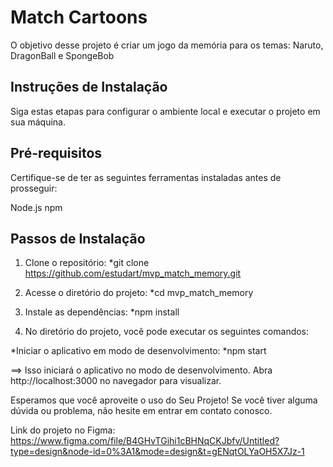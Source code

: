 # Match Cartoons

O objetivo desse projeto é criar um jogo da memória para os temas: Naruto, DragonBall e SpongeBob

## Instruções de Instalação

Siga estas etapas para configurar o ambiente local e executar o projeto em sua máquina.

## Pré-requisitos
Certifique-se de ter as seguintes ferramentas instaladas antes de prosseguir:

Node.js
npm

## Passos de Instalação

1. Clone o repositório:
*git clone https://github.com/estudart/mvp_match_memory.git

2. Acesse o diretório do projeto:
*cd mvp_match_memory

3. Instale as dependências:
*npm install

4. No diretório do projeto, você pode executar os seguintes comandos:

*Iniciar o aplicativo em modo de desenvolvimento:
*npm start

==> Isso iniciará o aplicativo no modo de desenvolvimento. Abra http://localhost:3000 no navegador para visualizar.

Esperamos que você aproveite o uso do Seu Projeto! Se você tiver alguma dúvida ou problema, não hesite em entrar em contato conosco.

Link do projeto no Figma:
https://www.figma.com/file/B4GHvTGihi1cBHNqCKJbfv/Untitled?type=design&node-id=0%3A1&mode=design&t=gENqtOLYaOH5X7Jz-1






